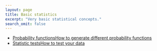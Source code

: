 ```yaml
---
layout: page
title: Basic statistics  
excerpt: "Very basic statistical concepts."
search_omit: false
---
```


<ul class="post-list">
  <li><article><a href="statistis/prob.html">Probability functions<span class="excerpt">How to generate different probability functions</span></a></article></li>
  <li><article><a href="stats/index.html">Statistic tests<span class="excerpt">How to test your data</span></a></article></li>
</ul>

